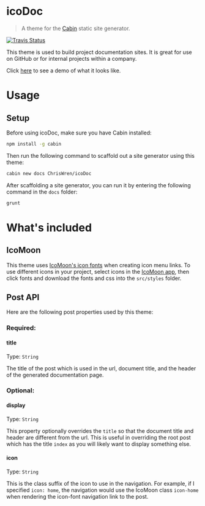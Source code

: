 # icoDoc
> A theme for the [Cabin](https://github.com/colinwren/cabin) static site generator.

[![Travis Status](https://travis-ci.org/ChrisWren/icoDoc.png)](https://travis-ci.org/ChrisWren/icoDoc)

This theme is used to build project documentation sites. It is great for use on GitHub or for internal projects within a company.

Click [here](http://chriswren.github.io/icoDoc/) to see a demo of what it looks like.

# Usage

## Setup

Before using icoDoc, make sure you have Cabin installed:
```bash
npm install -g cabin
```

Then run the following command to scaffold out a site generator using this theme:
```bash
cabin new docs ChrisWren/icoDoc
```

After scaffolding a site generator, you can run it by entering the following command in the `docs` folder:
```bash
grunt
```

# What's included

## IcoMoon
This theme uses [IcoMoon's icon fonts](http://icomoon.io/) when creating icon menu links. To use different icons in your project, select icons in the [IcoMoon app](http://icomoon.io/app/), then click fonts and download the fonts and css into the `src/styles` folder.

## Post API

Here are the following post properties used by this theme:

### Required:

#### title
Type: `String`

The title of the post which is used in the url, document title, and the header of the generated documentation page.

### Optional:

#### display
Type: `String`

This property optionally overrides the `title` so that the document title and header are different from the url. This is useful in overriding the root post which has the title `index` as you will likely want to display something else. 

#### icon
Type: `String`

This is the class suffix of the icon to use in the navigation. For example, if I specified `icon: home`, the navigation would use the IcoMoon class `icon-home` when rendering the icon-font navigation link to the post.  

